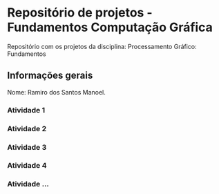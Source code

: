# Repositório de projetos - Fundamentos Computação Gráfica

Repositório com os projetos da disciplina: Processamento Gráfico: Fundamentos

## Informações gerais

Nome: Ramiro dos Santos Manoel.

### Atividade 1

### Atividade 2

### Atividade 3

### Atividade 4

### Atividade ...